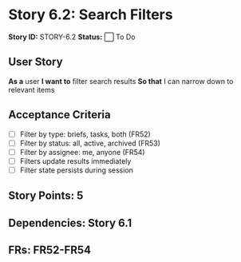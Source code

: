 # Story 6.2: Search Filters

**Story ID:** STORY-6.2
**Status:** ⬜ To Do

## User Story
**As a** user
**I want to** filter search results
**So that** I can narrow down to relevant items

## Acceptance Criteria
- [ ] Filter by type: briefs, tasks, both (FR52)
- [ ] Filter by status: all, active, archived (FR53)
- [ ] Filter by assignee: me, anyone (FR54)
- [ ] Filters update results immediately
- [ ] Filter state persists during session

## Story Points: 5
## Dependencies: Story 6.1
## FRs: FR52-FR54
